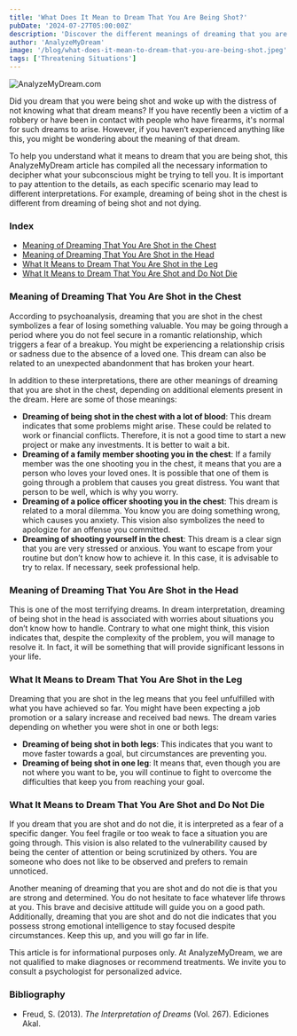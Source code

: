 ```yaml
---
title: 'What Does It Mean to Dream That You Are Being Shot?'
pubDate: '2024-07-27T05:00:00Z'
description: 'Discover the different meanings of dreaming that you are being shot, from fear of loss to the emotional impact of these visions.'
author: 'AnalyzeMyDream'
image: '/blog/what-does-it-mean-to-dream-that-you-are-being-shot.jpeg'
tags: ['Threatening Situations']
---
```


![AnalyzeMyDream.com](/blog/what-does-it-mean-to-dream-that-you-are-being-shot.jpeg)

Did you dream that you were being shot and woke up with the distress of not knowing what that dream means? If you have recently been a victim of a robbery or have been in contact with people who have firearms, it's normal for such dreams to arise. However, if you haven’t experienced anything like this, you might be wondering about the meaning of that dream.

To help you understand what it means to dream that you are being shot, this AnalyzeMyDream article has compiled all the necessary information to decipher what your subconscious might be trying to tell you. It is important to pay attention to the details, as each specific scenario may lead to different interpretations. For example, dreaming of being shot in the chest is different from dreaming of being shot and not dying.

### Index

- [Meaning of Dreaming That You Are Shot in the Chest](#meaning-of-dreaming-that-you-are-shot-in-the-chest)
- [Meaning of Dreaming That You Are Shot in the Head](#meaning-of-dreaming-that-you-are-shot-in-the-head)
- [What It Means to Dream That You Are Shot in the Leg](#what-it-means-to-dream-that-you-are-shot-in-the-leg)
- [What It Means to Dream That You Are Shot and Do Not Die](#what-it-means-to-dream-that-you-are-shot-and-do-not-die)

### Meaning of Dreaming That You Are Shot in the Chest

According to psychoanalysis, dreaming that you are shot in the chest symbolizes a fear of losing something valuable. You may be going through a period where you do not feel secure in a romantic relationship, which triggers a fear of a breakup. You might be experiencing a relationship crisis or sadness due to the absence of a loved one. This dream can also be related to an unexpected abandonment that has broken your heart.

In addition to these interpretations, there are other meanings of dreaming that you are shot in the chest, depending on additional elements present in the dream. Here are some of those meanings:

- **Dreaming of being shot in the chest with a lot of blood**: This dream indicates that some problems might arise. These could be related to work or financial conflicts. Therefore, it is not a good time to start a new project or make any investments. It is better to wait a bit.
- **Dreaming of a family member shooting you in the chest**: If a family member was the one shooting you in the chest, it means that you are a person who loves your loved ones. It is possible that one of them is going through a problem that causes you great distress. You want that person to be well, which is why you worry.
- **Dreaming of a police officer shooting you in the chest**: This dream is related to a moral dilemma. You know you are doing something wrong, which causes you anxiety. This vision also symbolizes the need to apologize for an offense you committed.
- **Dreaming of shooting yourself in the chest**: This dream is a clear sign that you are very stressed or anxious. You want to escape from your routine but don’t know how to achieve it. In this case, it is advisable to try to relax. If necessary, seek professional help.

### Meaning of Dreaming That You Are Shot in the Head

This is one of the most terrifying dreams. In dream interpretation, dreaming of being shot in the head is associated with worries about situations you don’t know how to handle. Contrary to what one might think, this vision indicates that, despite the complexity of the problem, you will manage to resolve it. In fact, it will be something that will provide significant lessons in your life.

### What It Means to Dream That You Are Shot in the Leg

Dreaming that you are shot in the leg means that you feel unfulfilled with what you have achieved so far. You might have been expecting a job promotion or a salary increase and received bad news. The dream varies depending on whether you were shot in one or both legs:

- **Dreaming of being shot in both legs**: This indicates that you want to move faster towards a goal, but circumstances are preventing you.
- **Dreaming of being shot in one leg**: It means that, even though you are not where you want to be, you will continue to fight to overcome the difficulties that keep you from reaching your goal.

### What It Means to Dream That You Are Shot and Do Not Die

If you dream that you are shot and do not die, it is interpreted as a fear of a specific danger. You feel fragile or too weak to face a situation you are going through. This vision is also related to the vulnerability caused by being the center of attention or being scrutinized by others. You are someone who does not like to be observed and prefers to remain unnoticed.

Another meaning of dreaming that you are shot and do not die is that you are strong and determined. You do not hesitate to face whatever life throws at you. This brave and decisive attitude will guide you on a good path. Additionally, dreaming that you are shot and do not die indicates that you possess strong emotional intelligence to stay focused despite circumstances. Keep this up, and you will go far in life.

This article is for informational purposes only. At AnalyzeMyDream, we are not qualified to make diagnoses or recommend treatments. We invite you to consult a psychologist for personalized advice.

### Bibliography

- Freud, S. (2013). *The Interpretation of Dreams* (Vol. 267). Ediciones Akal.
